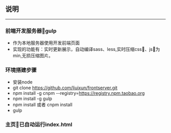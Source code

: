 ## 说明
---
### 前端开发服务器gulp
- 作为本地服务器使用开发前端页面
- 实现的功能有：实时更新展示，自动编译sass、less,实时压缩css、js为min,无损压缩图片。
### 环境搭建步骤
- 安装node 
- git clone https://github.com/liuixun/frontserver.git
- npm install -g cnpm --registry=https://registry.npm.taobao.org
- npm install -g gulp
- npm install 或者 cnpm install
- gulp 
### 主页已自动运行index.html

